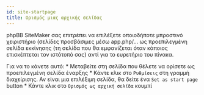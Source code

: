 ```yaml
---
id: site-startpage
title: Ορισμός μιας αρχικής σελίδας
---
```


phpBB SiteMaker σας επιτρέπει να επιλέξετε οποιοδήποτε μπροστινό χειριστήριο (σελίδες προσβάσιμες μέσω app.php/... ως προεπιλεγμένη σελίδα εκκίνησης (τη σελίδα που θα εμφανίζεται όταν κάποιος επισκέπτεται τον ιστότοπό σας) αντί για το ευρετήριο του πίνακα.

Για να το κάνετε αυτό: * Μεταβείτε στη σελίδα που θέλετε να ορίσετε ως προεπιλεγμένη σελίδα έναρξης * Κάντε κλικ στο `Ρυθμίσεις` στη γραμμή διαχείρισης. Αν είναι μια επιλέξιμη σελίδα, θα δείτε ένα `Set as start page` button * Κάντε κλικ στο `Ορισμός ως αρχική σελίδα` κουμπί
